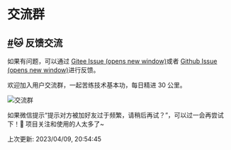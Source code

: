 # 交流群

## [#](https://doc.iocoder.cn/qun/#🐱-反馈交流)🐱 反馈交流

如果有问题，可以通过 [Gitee Issue (opens new window)](https://gitee.com/zhijiantianya/ruoyi-vue-pro)或者 [Github Issue (opens new window)](https://github.com/YunaiV/ruoyi-vue-pro)进行反馈。

欢迎加入用户交流群，一起苦练技术基本功，每日精进 30 公里。

![交流群](https://doc.iocoder.cn/img/op/mp_tutou.png)

如果微信提示“提示对方被加好友过于频繁，请稍后再试？”，可以过一会再尝试下！🙂 项目关注和使用的人太多了~

上次更新: 2023/04/09, 20:54:45